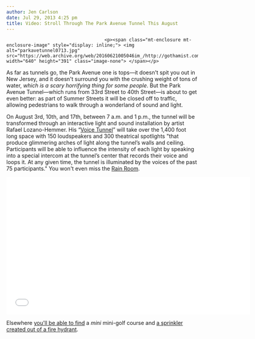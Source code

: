 ```yaml
---
author: Jen Carlson
date: Jul 29, 2013 4:25 pm
title: Video: Stroll Through The Park Avenue Tunnel This August
---
```


	
										<p><span class="mt-enclosure mt-enclosure-image" style="display: inline;"> <img alt="parkavetunnel0713.jpg" src="https://web.archive.org/web/20160621005046im_/http://gothamist.com/attachments/arts_jen/parkavetunnel0713.jpg" width="640" height="391" class="image-none"> </span></p>

<p>As far as tunnels go, the Park Avenue one is tops&#x2014;it doesn&apos;t spit you out in New Jersey, and it doesn&apos;t surround you with the crushing weight of tons of water, <em>which is a scary horrifying thing for some people</em>. But the Park Avenue Tunnel&#x2014;which runs from 33rd Street to 40th Street&#x2014;is about to get even better: as part of Summer Streets it will be closed off to traffic, allowing pedestrians to walk through a wonderland of sound and light.</p>

<p>On August 3rd, 10th, and 17th, between 7 a.m. and 1 p.m., the tunnel will be transformed through an interactive light and sound installation by artist Rafael Lozano-Hemmer. His &#x201C;<a href="https://web.archive.org/web/20160621005046/http://www.nyc.gov/html/dot/summerstreets/downloads/pdf/2013-summer-streets-voice-tunnel-fact-sheet.pdf">Voice Tunnel</a>&#x201D; will take over the 1,400 foot long space with 150 loudspeakers and 300 theatrical spotlights &quot;that produce glimmering arches of light along the tunnel&#x2019;s walls and ceiling. Participants will be able to influence the intensity of each light by speaking into a special intercom at the tunnel&#x2019;s center that records their voice and loops it. At any given time, the tunnel is illuminated by the voices of the past 75 participants.&quot; You won&apos;t even miss the <a href="https://web.archive.org/web/20160621005046/http://gothamist.com/tags/rainroom">Rain Room</a>.</p>

<p><iframe width="640" height="360" src="//web.archive.org/web/20160621005046if_/http://www.youtube.com/embed/rGazLQKb948" frameborder="0" allowfullscreen></iframe></p>

<p>Elsewhere <a href="https://web.archive.org/web/20160621005046/http://www.nyc.gov/html/dot/summerstreets/html/route/art-performance.shtml">you&apos;ll be able to find</a> a <em>mini</em> mini-golf course and <a href="https://web.archive.org/web/20160621005046/http://www.nyc.gov/html/dot/summerstreets/downloads/pdf/2013-summer-streets-coolstop-fact-sheet.pdf">a sprinkler created out of a fire hydrant</a>.</p>					
										
									
				